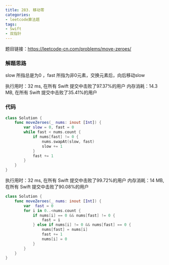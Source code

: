 ```yaml
---
title: 283. 移动零
categories:
- leetcode算法题
tags:
- Swift
- 双指针
---
```


题目链接：https://leetcode-cn.com/problems/move-zeroes/
### 解题思路
slow 所指总是为0 ，fast 所指为非0元素，交换元素后，向后移动slow

执行用时：32 ms, 在所有 Swift 提交中击败了97.37%的用户
内存消耗：14.3 MB, 在所有 Swift 提交中击败了35.41%的用户

### 代码

```swift
class Solution {
    func moveZeroes(_ nums: inout [Int]) {
        var slow = 0, fast = 0
        while fast < nums.count {
            if nums[fast] != 0 {
                nums.swapAt(slow, fast)
                slow += 1
            }
            fast += 1
        }
    }
}
```

执行用时：32 ms, 在所有 Swift 提交中击败了99.72%的用户
内存消耗：14 MB, 在所有 Swift 提交中击败了90.08%的用户
``` Swift
class Solution {
    func moveZeroes(_ nums: inout [Int]) {
        var  fast = 0
        for i in 0..<nums.count {
            if nums[i] == 0 && nums[fast] != 0 {
                fast = i
            } else if nums[i] != 0 && nums[fast] == 0 {
                nums[fast] = nums[i]
                fast += 1
                nums[i] = 0
            }
        }
    }
}
```

